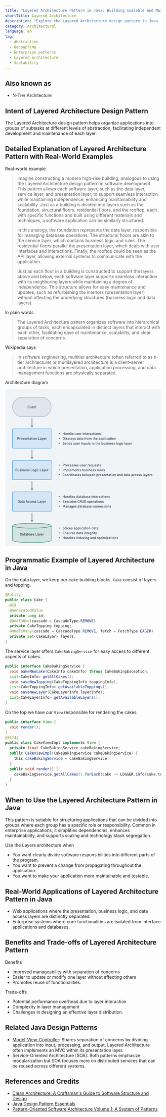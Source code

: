 ```yaml
---
title: "Layered Architecture Pattern in Java: Building Scalable and Maintainable Applications"
shortTitle: Layered Architecture
description: "Explore the Layered Architecture design pattern in Java. Learn its benefits, real-world examples, use cases, and how it enhances maintainability and scalability in enterprise applications."
category: Architectural
language: en
tag:
  - Abstraction
  - Decoupling
  - Enterprise patterns
  - Layered architecture
  - Scalability
---
```


## Also known as

* N-Tier Architecture

## Intent of Layered Architecture Design Pattern

The Layered Architecture design pattern helps organize applications into groups of subtasks at different levels of abstraction, facilitating independent development and maintenance of each layer.

## Detailed Explanation of Layered Architecture Pattern with Real-World Examples

Real-world example

> Imagine constructing a modern high-rise building, analogous to using the Layered Architecture design pattern in software development. This pattern allows each software layer, such as the data layer, service layer, and presentation layer, to support seamless interaction while maintaining independence, enhancing maintainability and scalability. Just as a building is divided into layers such as the foundation, structural floors, residential floors, and the rooftop, each with specific functions and built using different materials and techniques, a software application can be similarly structured.
> 
> In this analogy, the foundation represents the data layer, responsible for managing database operations. The structural floors are akin to the service layer, which contains business logic and rules. The residential floors parallel the presentation layer, which deals with user interfaces and interactions. Finally, the rooftop could be seen as the API layer, allowing external systems to communicate with the application. 
> 
> Just as each floor in a building is constructed to support the layers above and below, each software layer supports seamless interaction with its neighboring layers while maintaining a degree of independence. This structure allows for easy maintenance and updates, such as refurbishing the interiors (presentation layer) without affecting the underlying structures (business logic and data layers).

In plain words

> The Layered Architecture pattern organizes software into hierarchical groups of tasks, each encapsulated in distinct layers that interact with each other, facilitating ease of maintenance, scalability, and clear separation of concerns.

Wikipedia says

> In software engineering, multitier architecture (often referred to as n-tier architecture) or multilayered architecture is a client–server architecture in which presentation, application processing, and data management functions are physically separated.

Architecture diagram

![Layered Architecture Diagram](./etc/layered-architecture-diagram.png)

## Programmatic Example of Layered Architecture in Java

On the data layer, we keep our cake building blocks. `Cake` consist of layers and topping.

```java
@Entity
public class Cake {
  @Id
  @GeneratedValue
  private Long id;
  @OneToOne(cascade = CascadeType.REMOVE)
  private CakeTopping topping;
  @OneToMany(cascade = CascadeType.REMOVE, fetch = FetchType.EAGER)
  private Set<CakeLayer> layers;
}
```

The service layer offers `CakeBakingService` for easy access to different aspects of cakes.

```java
public interface CakeBakingService {
  void bakeNewCake(CakeInfo cakeInfo) throws CakeBakingException;
  List<CakeInfo> getAllCakes();
  void saveNewTopping(CakeToppingInfo toppingInfo);
  List<CakeToppingInfo> getAvailableToppings();
  void saveNewLayer(CakeLayerInfo layerInfo);
  List<CakeLayerInfo> getAvailableLayers();
}
```

On the top we have our `View` responsible for rendering the cakes.

```java
public interface View {
  void render();
}
@Slf4j
public class CakeViewImpl implements View {
  private final CakeBakingService cakeBakingService;
  public CakeViewImpl(CakeBakingService cakeBakingService) {
    this.cakeBakingService = cakeBakingService;
  }
  public void render() {
    cakeBakingService.getAllCakes().forEach(cake -> LOGGER.info(cake.toString()));
  }
}
```

## When to Use the Layered Architecture Pattern in Java

This pattern is suitable for structuring applications that can be divided into groups where each group has a specific role or responsibility. Common in enterprise applications, it simplifies dependencies, enhances maintainability, and supports scaling and technology stack segregation.

Use the Layers architecture when

* You want clearly divide software responsibilities into different parts of the program.
* You want to prevent a change from propagating throughout the application.
* You want to make your application more maintainable and testable.

## Real-World Applications of Layered Architecture Pattern in Java

* Web applications where the presentation, business logic, and data access layers are distinctly separated.
* Enterprise systems where core functionalities are isolated from interface applications and databases.

## Benefits and Trade-offs of Layered Architecture Pattern

Benefits

* Improved manageability with separation of concerns
* Easier to update or modify one layer without affecting others
* Promotes reuse of functionalities.

Trade-offs

* Potential performance overhead due to layer interaction
* Complexity in layer management
* Challenges in designing an effective layer distribution.

## Related Java Design Patterns

* [Model-View-Controller](https://java-design-patterns.com/patterns/model-view-controller/): Shares separation of concerns by dividing application into input, processing, and output. Layered Architecture often implements an MVC within its presentation layer.
* Service-Oriented Architecture (SOA): Both patterns emphasize modularization but SOA focuses more on distributed services that can be reused across different systems.

## References and Credits

* [Clean Architecture: A Craftsman's Guide to Software Structure and Design](https://amzn.to/3UoKkaR)
* [Java Design Pattern Essentials](https://amzn.to/4drLhHU)
* [Pattern-Oriented Software Architecture Volume 1: A System of Patterns](https://amzn.to/3xZ1ELU)
